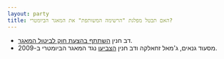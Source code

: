 ```yaml
---
layout: party
title: האם תבטל מפלגת "הרשימה המשותפת" את המאגר הביומטרי?
---
```


* דב חנין [השתתף בהצעת חוק לביטול המאגר](http://www.mako.co.il/nexter-archive/Article-5a73491c10e6631006.htm).
* מסעוד גנאים, ג'מאל זחאלקה ודב חנין [הצביעו](https://oknesset.org/vote/652/) נגד המאגר הביומטרי ב-2009.
